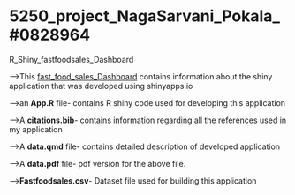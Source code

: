 # 5250_project_NagaSarvani_Pokala_#0828964
R_Shiny_fastfoodsales_Dashboard 

-->This [fast_food_sales_Dashboard](https://nagasarvani-pokala.shinyapps.io/Final_project/) contains information about the shiny application that was developed using shinyapps.io

-->an **App.R** file- contains R shiny code used for developing this application

-->A **citations.bib**- contains information regarding all the references used in my application

-->A **data.qmd** file- contains detailed description of developed application

-->A **data.pdf** file- pdf version for the above file.

-->**Fastfoodsales.csv**- Dataset file used for building this application


